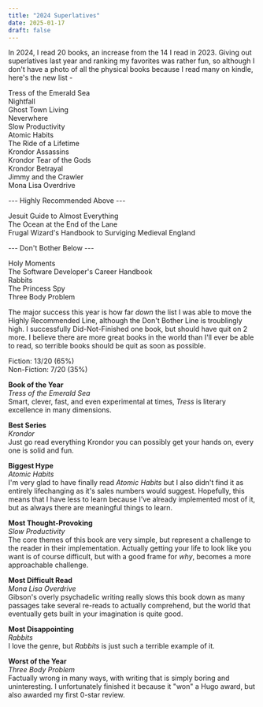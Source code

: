```yaml
---
title: "2024 Superlatives"
date: 2025-01-17
draft: false
---
```


In 2024, I read 20 books, an increase from the 14 I read in 2023. Giving out superlatives last year and ranking my favorites was rather fun, so although I don't have a photo of all the physical books because I read many on kindle, here's the new list -

Tress of the Emerald Sea  
Nightfall  
Ghost Town Living  
Neverwhere  
Slow Productivity  
Atomic Habits  
The Ride of a Lifetime  
Krondor Assassins  
Krondor Tear of the Gods  
Krondor Betrayal  
Jimmy and the Crawler  
Mona Lisa Overdrive

--- Highly Recommended Above ---

Jesuit Guide to Almost Everything  
The Ocean at the End of the Lane  
Frugal Wizard's Handbook to Surviging Medieval England

--- Don't Bother Below ---

Holy Moments  
The Software Developer's Career Handbook  
Rabbits  
The Princess Spy  
Three Body Problem

The major success this year is how far _down_ the list I was able to move the Highly Recommended Line, although the Don't Bother Line is troublingly high. I successfully Did-Not-Finished one book, but should have quit on 2 more. I believe there are more great books in the world than I'll ever be able to read, so terrible books should be quit as soon as possible.

Fiction: 13/20 (65%)  
Non-Fiction: 7/20 (35%)

**Book of the Year**  
_Tress of the Emerald Sea_  
Smart, clever, fast, and even experimental at times, _Tress_ is literary excellence in many dimensions.

**Best Series**  
_Krondor_  
Just go read everything Krondor you can possibly get your hands on, every one is solid and fun.

**Biggest Hype**  
_Atomic Habits_  
I'm very glad to have finally read _Atomic Habits_ but I also didn't find it as entirely lifechanging as it's sales numbers would suggest. Hopefully, this means that I have less to learn because I've already implemented most of it, but as always there are meaningful things to learn.

**Most Thought-Provoking**  
_Slow Productivity_  
The core themes of this book are very simple, but represent a challenge to the reader in their implementation. Actually getting your life to look like you want is of course difficult, but with a good frame for _why_, becomes a more approachable challenge.

**Most Difficult Read**  
_Mona Lisa Overdrive_  
Gibson's overly psychadelic writing really slows this book down as many passages take several re-reads to actually comprehend, but the world that eventually gets built in your imagination is quite good.

**Most Disappointing**  
_Rabbits_  
I love the genre, but _Rabbits_ is just such a terrible example of it.

**Worst of the Year**  
_Three Body Problem_  
Factually wrong in many ways, with writing that is simply boring and uninteresting. I unfortunately finished it because it "won" a Hugo award, but also awarded my first 0-star review.
